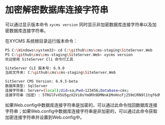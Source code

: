 # 加密解密数据库连接字符串

可以通过显示版本命令 `xycms version` 同时显示非加密数据库连接字符串以及加密数据库连接字符串。

在XYCMS 系统根目录运行版本命令：

```sh
PS C:\Windows\system32> cd C:\github\cms\cms-staging\SiteServer.Web
PS C:\github\cms\cms-staging\SiteServer.Web> xycms version
欢迎使用 SiteServer Cli 命令行工具

SiteServer CLI 版本号: 6.9.0
当前文件夹: C:\github\cms\cms-staging\SiteServer.Web

SitServer CMS Version: 6.9.3-beta
数据库类型: SqlServer
连接字符串: Server=(local);Uid=sa;Pwd=123456;Database=cms;
连接字符串（加密）: 5TRGlFvX5U5gzX2Vi0sYmORh9DMNnA1MnHncFj259dJRN9l1tqf6dM30add0Zpd88Ni7bmNUsJ3G93HSJxIFoXqj0slash0Q0equals00equals00secret0
```

如果Web.config中数据库连接字符串是加密的，可以通过此命令找回数据库连接字符串；如果Web.config中数据库连接字符串是非加密的，可以通过此命令获取加密连接字符串并设置到Web.config中。